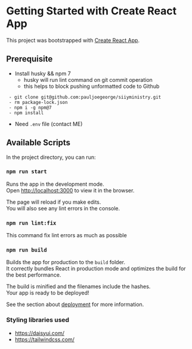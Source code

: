 # Getting Started with Create React App

This project was bootstrapped with [Create React App](https://github.com/facebook/create-react-app).

## Prerequisite
  - Install husky && npm 7
    - husky will run lint command on git commit operation
    - this helps to block pushing unformatted code to Github
  ```
   - git clone git@github.com:pauljoegeorge/siiyministry.git
   - rm package-lock.json
   - npm i -g npm@7
   - npm install
  ```
 - Need `.env` file (contact ME)

## Available Scripts

In the project directory, you can run:

### `npm run start`

Runs the app in the development mode.\
Open [http://localhost:3000](http://localhost:3000) to view it in the browser.

The page will reload if you make edits.\
You will also see any lint errors in the console.

### `npm run lint:fix`

This command fix lint errors as much as possible

### `npm run build`

Builds the app for production to the `build` folder.\
It correctly bundles React in production mode and optimizes the build for the best performance.

The build is minified and the filenames include the hashes.\
Your app is ready to be deployed!

See the section about [deployment](https://facebook.github.io/create-react-app/docs/deployment) for more information.

### Styling libraries used
  - https://daisyui.com/
  - https://tailwindcss.com/
